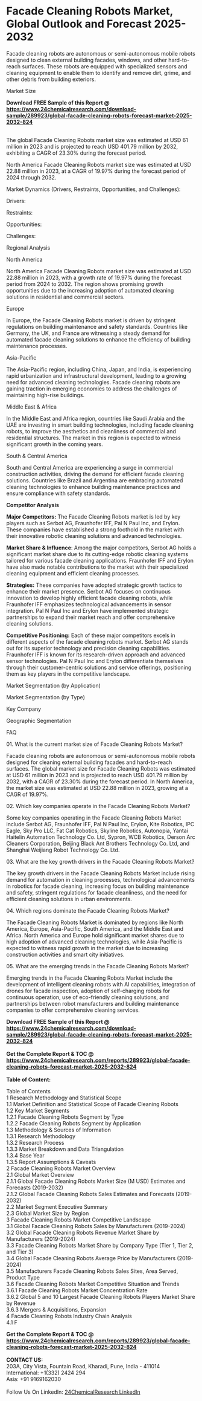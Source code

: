 <h1>Facade Cleaning Robots Market, Global Outlook and Forecast 2025-2032</h1><p>Facade cleaning robots are autonomous or semi-autonomous mobile robots designed to clean external building facades, windows, and other hard-to-reach surfaces. These robots are equipped with specialized sensors and cleaning equipment to enable them to identify and remove dirt, grime, and other debris from building exteriors.</p><p>
</p><p>
Market Size</p><div><b>Download FREE Sample of this Report @ 
            <a href="https://www.24chemicalresearch.com/download-sample/289923/global-facade-cleaning-robots-forecast-market-2025-2032-824">
            https://www.24chemicalresearch.com/download-sample/289923/global-facade-cleaning-robots-forecast-market-2025-2032-824</a></b></div><br><p>
</p><p>The global Facade Cleaning Robots market size was estimated at USD 61 million in 2023 and is projected to reach USD 401.79 million by 2032, exhibiting a CAGR of 23.30% during the forecast period.</p><p>
</p><p>North America Facade Cleaning Robots market size was estimated at USD 22.88 million in 2023, at a CAGR of 19.97% during the forecast period of 2024 through 2032.</p><p>
Market Dynamics (Drivers, Restraints, Opportunities, and Challenges):</p><p>
Drivers:</p><p>
</p><p>
Restraints:</p><p>
</p><p>
Opportunities:</p><p>
</p><p>
Challenges:</p><p>
</p><p>
Regional Analysis</p><p>
North America</p><p>
</p><p>North America Facade Cleaning Robots market size was estimated at USD 22.88 million in 2023, with a growth rate of 19.97% during the forecast period from 2024 to 2032. The region shows promising growth opportunities due to the increasing adoption of automated cleaning solutions in residential and commercial sectors.</p><p>
Europe</p><p>
</p><p>In Europe, the Facade Cleaning Robots market is driven by stringent regulations on building maintenance and safety standards. Countries like Germany, the UK, and France are witnessing a steady demand for automated facade cleaning solutions to enhance the efficiency of building maintenance processes.</p><p>
Asia-Pacific</p><p>
</p><p>The Asia-Pacific region, including China, Japan, and India, is experiencing rapid urbanization and infrastructural development, leading to a growing need for advanced cleaning technologies. Facade cleaning robots are gaining traction in emerging economies to address the challenges of maintaining high-rise buildings.</p><p>
Middle East &amp; Africa</p><p>
</p><p>In the Middle East and Africa region, countries like Saudi Arabia and the UAE are investing in smart building technologies, including facade cleaning robots, to improve the aesthetics and cleanliness of commercial and residential structures. The market in this region is expected to witness significant growth in the coming years.</p><p>
South &amp; Central America</p><p>
</p><p>South and Central America are experiencing a surge in commercial construction activities, driving the demand for efficient facade cleaning solutions. Countries like Brazil and Argentina are embracing automated cleaning technologies to enhance building maintenance practices and ensure compliance with safety standards.</p><p>
</p><p></p><p>
<strong>Competitor Analysis</strong></p><p>
</p><p><strong>Major Competitors:</strong> The Facade Cleaning Robots market is led by key players such as Serbot AG, Fraunhofer IFF, Pal N Paul Inc, and Erylon. These companies have established a strong foothold in the market with their innovative robotic cleaning solutions and advanced technologies.</p><p>
</p><p><strong>Market Share &amp; Influence</strong>: Among the major competitors, Serbot AG holds a significant market share due to its cutting-edge robotic cleaning systems tailored for various facade cleaning applications. Fraunhofer IFF and Erylon have also made notable contributions to the market with their specialized cleaning equipment and efficient cleaning processes.</p><p>
</p><p><strong>Strategies:</strong> These companies have adopted strategic growth tactics to enhance their market presence. Serbot AG focuses on continuous innovation to develop highly efficient facade cleaning robots, while Fraunhofer IFF emphasizes technological advancements in sensor integration. Pal N Paul Inc and Erylon have implemented strategic partnerships to expand their market reach and offer comprehensive cleaning solutions.</p><p>
</p><p><strong>Competitive Positioning:</strong> Each of these major competitors excels in different aspects of the facade cleaning robots market. Serbot AG stands out for its superior technology and precision cleaning capabilities. Fraunhofer IFF is known for its research-driven approach and advanced sensor technologies. Pal N Paul Inc and Erylon differentiate themselves through their customer-centric solutions and service offerings, positioning them as key players in the competitive landscape.</p><p>
Market Segmentation (by Application)</p><p>
</p><p>
Market Segmentation (by Type)</p><p>
</p><p>
Key Company</p><p>
</p><p>
Geographic Segmentation</p><p>
</p><p>
FAQ </p><p>
01. What is the current market size of Facade Cleaning Robots Market?</p><p>
</p><p>Facade cleaning robots are autonomous or semi-autonomous mobile robots designed for cleaning external building facades and hard-to-reach surfaces. The global market size for Facade Cleaning Robots was estimated at USD 61 million in 2023 and is projected to reach USD 401.79 million by 2032, with a CAGR of 23.30% during the forecast period. In North America, the market size was estimated at USD 22.88 million in 2023, growing at a CAGR of 19.97%.</p><p>
02. Which key companies operate in the Facade Cleaning Robots Market?</p><p>
</p><p>Some key companies operating in the Facade Cleaning Robots Market include Serbot AG, Fraunhofer IFF, Pal N Paul Inc, Erylon, Kite Robotics, IPC Eagle, Sky Pro LLC, Fat Cat Robotics, Skyline Robotics, Autonopia, Yantai Haitelin Automation Technology Co. Ltd, Sypron, WCB Robotics, Derson Arc Cleaners Corporation, Beijing Black Ant Brothers Technology Co. Ltd, and Shanghai Weijiang Robot Technology Co. Ltd.</p><p>
03. What are the key growth drivers in the Facade Cleaning Robots Market?</p><p>
</p><p>The key growth drivers in the Facade Cleaning Robots Market include rising demand for automation in cleaning processes, technological advancements in robotics for facade cleaning, increasing focus on building maintenance and safety, stringent regulations for facade cleanliness, and the need for efficient cleaning solutions in urban environments.</p><p>
04. Which regions dominate the Facade Cleaning Robots Market?</p><p>
</p><p>The Facade Cleaning Robots Market is dominated by regions like North America, Europe, Asia-Pacific, South America, and the Middle East and Africa. North America and Europe hold significant market shares due to high adoption of advanced cleaning technologies, while Asia-Pacific is expected to witness rapid growth in the market due to increasing construction activities and smart city initiatives.</p><p>
05. What are the emerging trends in the Facade Cleaning Robots Market?</p><p>
</p><p>Emerging trends in the Facade Cleaning Robots Market include the development of intelligent cleaning robots with AI capabilities, integration of drones for facade inspection, adoption of self-charging robots for continuous operation, use of eco-friendly cleaning solutions, and partnerships between robot manufacturers and building maintenance companies to offer comprehensive cleaning services.</p><div><b>Download FREE Sample of this Report @ 
            <a href="https://www.24chemicalresearch.com/download-sample/289923/global-facade-cleaning-robots-forecast-market-2025-2032-824">
            https://www.24chemicalresearch.com/download-sample/289923/global-facade-cleaning-robots-forecast-market-2025-2032-824</a></b></div><br><div><b>Get the Complete Report & TOC @ 
            <a href="https://www.24chemicalresearch.com/reports/289923/global-facade-cleaning-robots-forecast-market-2025-2032-824">
            https://www.24chemicalresearch.com/reports/289923/global-facade-cleaning-robots-forecast-market-2025-2032-824</a></b></div><br>
            <b>Table of Content:</b><p>Table of Contents<br />
1 Research Methodology and Statistical Scope<br />
1.1 Market Definition and Statistical Scope of Facade Cleaning Robots<br />
1.2 Key Market Segments<br />
1.2.1 Facade Cleaning Robots Segment by Type<br />
1.2.2 Facade Cleaning Robots Segment by Application<br />
1.3 Methodology & Sources of Information<br />
1.3.1 Research Methodology<br />
1.3.2 Research Process<br />
1.3.3 Market Breakdown and Data Triangulation<br />
1.3.4 Base Year<br />
1.3.5 Report Assumptions & Caveats<br />
2 Facade Cleaning Robots Market Overview<br />
2.1 Global Market Overview<br />
2.1.1 Global Facade Cleaning Robots Market Size (M USD) Estimates and Forecasts (2019-2032)<br />
2.1.2 Global Facade Cleaning Robots Sales Estimates and Forecasts (2019-2032)<br />
2.2 Market Segment Executive Summary<br />
2.3 Global Market Size by Region<br />
3 Facade Cleaning Robots Market Competitive Landscape<br />
3.1 Global Facade Cleaning Robots Sales by Manufacturers (2019-2024)<br />
3.2 Global Facade Cleaning Robots Revenue Market Share by Manufacturers (2019-2024)<br />
3.3 Facade Cleaning Robots Market Share by Company Type (Tier 1, Tier 2, and Tier 3)<br />
3.4 Global Facade Cleaning Robots Average Price by Manufacturers (2019-2024)<br />
3.5 Manufacturers Facade Cleaning Robots Sales Sites, Area Served, Product Type<br />
3.6 Facade Cleaning Robots Market Competitive Situation and Trends<br />
3.6.1 Facade Cleaning Robots Market Concentration Rate<br />
3.6.2 Global 5 and 10 Largest Facade Cleaning Robots Players Market Share by Revenue<br />
3.6.3 Mergers & Acquisitions, Expansion<br />
4 Facade Cleaning Robots Industry Chain Analysis<br />
4.1 F</p><div><b>Get the Complete Report & TOC @ 
            <a href="https://www.24chemicalresearch.com/reports/289923/global-facade-cleaning-robots-forecast-market-2025-2032-824">
            https://www.24chemicalresearch.com/reports/289923/global-facade-cleaning-robots-forecast-market-2025-2032-824</a></b></div><br><b>CONTACT US:</b><br>
            203A, City Vista, Fountain Road, Kharadi, Pune, India - 411014<br>
            International: +1(332) 2424 294<br>
            Asia: +91 9169162030 <br><br>
            Follow Us On LinkedIn: <a href="https://www.linkedin.com/company/24chemicalresearch/">24ChemicalResearch LinkedIn</a>